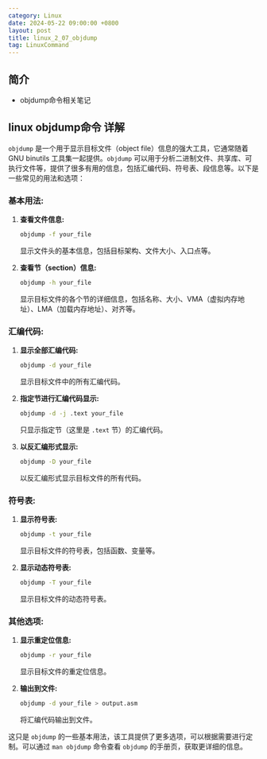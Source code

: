 ```yaml
---
category: Linux
date: 2024-05-22 09:00:00 +0800
layout: post
title: linux_2_07_objdump
tag: LinuxCommand
---
```

## 简介

+ objdump命令相关笔记

## linux objdump命令 详解

`objdump` 是一个用于显示目标文件（object file）信息的强大工具，它通常随着 GNU binutils 工具集一起提供。`objdump` 可以用于分析二进制文件、共享库、可执行文件等，提供了很多有用的信息，包括汇编代码、符号表、段信息等。以下是一些常见的用法和选项：

### 基本用法:

1. **查看文件信息:**
   ```bash
   objdump -f your_file
   ```
   显示文件头的基本信息，包括目标架构、文件大小、入口点等。

2. **查看节（section）信息:**
   ```bash
   objdump -h your_file
   ```
   显示目标文件的各个节的详细信息，包括名称、大小、VMA（虚拟内存地址）、LMA（加载内存地址）、对齐等。

### 汇编代码:

1. **显示全部汇编代码:**
   ```bash
   objdump -d your_file
   ```
   显示目标文件中的所有汇编代码。

2. **指定节进行汇编代码显示:**
   ```bash
   objdump -d -j .text your_file
   ```
   只显示指定节（这里是 `.text` 节）的汇编代码。

3. **以反汇编形式显示:**
   ```bash
   objdump -D your_file
   ```
   以反汇编形式显示目标文件的所有代码。

### 符号表:

1. **显示符号表:**
   ```bash
   objdump -t your_file
   ```
   显示目标文件的符号表，包括函数、变量等。

2. **显示动态符号表:**
   ```bash
   objdump -T your_file
   ```
   显示目标文件的动态符号表。

### 其他选项:

1. **显示重定位信息:**
   ```bash
   objdump -r your_file
   ```
   显示目标文件的重定位信息。

2. **输出到文件:**
   ```bash
   objdump -d your_file > output.asm
   ```
   将汇编代码输出到文件。

这只是 `objdump` 的一些基本用法，该工具提供了更多选项，可以根据需要进行定制。可以通过 `man objdump` 命令查看 `objdump` 的手册页，获取更详细的信息。